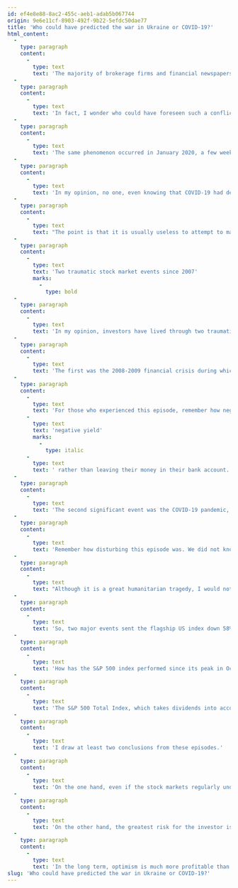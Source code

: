 ```yaml
---
id: ef4e8e88-8ac2-455c-aeb1-adab5b067744
origin: 9e6e11cf-8903-492f-9b22-5efdc50dae77
title: 'Who could have predicted the war in Ukraine or COVID-19?'
html_content:
  -
    type: paragraph
    content:
      -
        type: text
        text: 'The majority of brokerage firms and financial newspapers have the habit of making annual forecasts in January of each year. For example, I remember reading a report in Bloomberg Businessweek magazine, published on January 17th. The report was very well done and very comprehensive and presented a myriad of forecasts covering many areas, ranging from the end of economic stimuli to the American midterm elections, to inflation, to the future of electric cars. The problem is that their analysts did not foresee that a war would break out in Ukraine a few weeks later. This one event simply made most of their forecasts obsolete.'
  -
    type: paragraph
    content:
      -
        type: text
        text: 'In fact, I wonder who could have foreseen such a conflict and what its impact on the stock markets would have been.'
  -
    type: paragraph
    content:
      -
        type: text
        text: 'The same phenomenon occurred in January 2020, a few weeks before the outbreak of the COVID-19 pandemic that sent stock markets plummeting in March 2020. Who could have predicted that?'
  -
    type: paragraph
    content:
      -
        type: text
        text: 'In my opinion, no one, even knowing that COVID-19 had declared itself as early as December 2019, in Wuhan, China. This major event was the main influencing factor on the stock markets in the many months that followed. Any analysis of the markets that did not anticipate this pandemic immediately became inconsequential.'
  -
    type: paragraph
    content:
      -
        type: text
        text: "The point is that it is usually useless to attempt to make annual stock market forecasts. Even with a comprehensive analysis of all known factors that could affect the markets, it is impossible to predict the unexpected. And that's usually what will have the biggest impact on short-term stock market returns."
  -
    type: paragraph
    content:
      -
        type: text
        text: 'Two traumatic stock market events since 2007'
        marks:
          -
            type: bold
  -
    type: paragraph
    content:
      -
        type: text
        text: 'In my opinion, investors have lived through two traumatic events in the past 15 years that have had a major impact on stock markets.'
  -
    type: paragraph
    content:
      -
        type: text
        text: 'The first was the 2008-2009 financial crisis during which North American markets corrected sharply. The S&P 500 index, which I will use here as a barometer of the North American market, fell 58% between October 2007 and March 2009.'
  -
    type: paragraph
    content:
      -
        type: text
        text: 'For those who experienced this episode, remember how negative and pessimistic the economic headlines were. During part of this period, investors were happy to buy US government bonds offering them a '
      -
        type: text
        text: 'negative yield'
        marks:
          -
            type: italic
      -
        type: text
        text: ' rather than leaving their money in their bank account. Many of them believed then that the banks were in danger of going bankrupt. During the 2008-2009 crisis, the viability of the global financial system was shaken and seriously called into question. Without the exceptional and massive intervention of the American government, who knows what could have happened.'
  -
    type: paragraph
    content:
      -
        type: text
        text: 'The second significant event was the COVID-19 pandemic, which was officially declared on March 11, 2020, by the World Health Organization. Between February 19, 2020, and March 23, 2020, the S&P 500 lost over 35% of its value!'
  -
    type: paragraph
    content:
      -
        type: text
        text: 'Remember how disturbing this episode was. We did not know the risks of COVID for our health and we could not predict what the impacts would be on the global economy and even less on the financial results of companies.'
  -
    type: paragraph
    content:
      -
        type: text
        text: "Although it is a great humanitarian tragedy, I would not put the Russian-Ukrainian war in the same category as the two previous events. Still, very few people foresaw this major conflict in early 2022. Russia's invasion of Ukraine officially took place on February 24, but the risk of an invasion became apparent several months before that with the Russian armed forces having deployed some 100,000 troops to Ukraine's border as early as November 2021. Between January 4, 2022, and March 8, 2022, the S&P 500 lost 14.4%. It has rebounded strongly since then, with the index just 4.0% off its current year high at the time of this writing."
  -
    type: paragraph
    content:
      -
        type: text
        text: 'So, two major events sent the flagship US index down 58% and 35%.'
  -
    type: paragraph
    content:
      -
        type: text
        text: 'How has the S&P 500 index performed since its peak in October 2007, or for almost 15 years, just before the financial crisis of 2008-2009?'
  -
    type: paragraph
    content:
      -
        type: text
        text: 'The S&P 500 Total Index, which takes dividends into account, returned 300.0% over the period, or a compound annual return of 10.0%.'
  -
    type: paragraph
    content:
      -
        type: text
        text: 'I draw at least two conclusions from these episodes.'
  -
    type: paragraph
    content:
      -
        type: text
        text: 'On the one hand, even if the stock markets regularly undergo corrections, sometimes vertiginous falls, it is in the long term that they must be considered.'
  -
    type: paragraph
    content:
      -
        type: text
        text: 'On the other hand, the greatest risk for the investor is not to endure such corrections – these are normal, and every investor should be prepared for them – but to panic and sell their investments when they occur.'
  -
    type: paragraph
    content:
      -
        type: text
        text: 'In the long term, optimism is much more profitable than pessimism for the investor.'
slug: 'Who could have predicted the war in Ukraine or COVID-19?'
---
```

